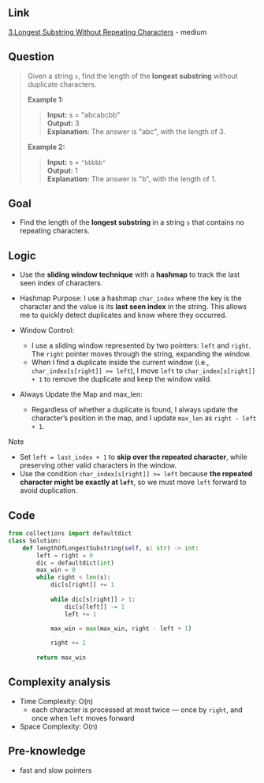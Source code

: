 ## Link
[3.Longest Substring Without Repeating Characters](https://leetcode.com/problems/longest-substring-without-repeating-characters/description/) - medium
## Question
> Given a string `s`, find the length of the **longest** **substring** without duplicate characters.
> 
> **Example 1:**
>> **Input:** s = "abcabcbb" <br>
>> **Output:** 3 <br>
>> **Explanation:** The answer is "abc", with the length of 3. <br>
>
> **Example 2:**
>> **Input:** s = `"bbbbb"` <br>
>> **Output:** 1 <br>
>> **Explanation:** The answer is "b", with the length of 1. <br>
## Goal
- Find the length of the **longest substring** in a string `s` that contains no repeating characters.
## Logic
- Use the **sliding window technique** with a **hashmap** to track the last seen index of characters.
- Hashmap Purpose:
	I use a hashmap `char_index` where the key is the character and the value is its **last seen index** in the string. This allows me to quickly detect duplicates and know where they occurred.
- Window Control:
	- I use a sliding window represented by two pointers: `left` and `right`. The `right` pointer moves through the string, expanding the window.  
	- When I find a duplicate inside the current window (i.e., `char_index[s[right]] >= left`), I move `left` to `char_index[s[right]] + 1` to remove the duplicate and keep the window valid.
    
- Always Update the Map and max_len:
	- Regardless of whether a duplicate is found, I always update the character’s position in the map, and I update `max_len` as `right - left + 1`.
> [!note] 
> - Set `left = last_index + 1` to **skip over the repeated character**, while preserving other valid characters in the window.
> - Use the condition `char_index[s[right]] >= left` because **the repeated character might be exactly at `left`**, so we must move `left` forward to avoid duplication.
## Code
```python
from collections import defaultdict
class Solution:
    def lengthOfLongestSubstring(self, s: str) -> int:
        left = right = 0
        dic = defaultdict(int)
        max_win = 0
        while right < len(s):
            dic[s[right]] += 1
            
            while dic[s[right]] > 1:
                dic[s[left]] -= 1
                left += 1
            
            max_win = max(max_win, right - left + 1)

            right += 1
        
        return max_win
```
## Complexity analysis
- Time Complexity: O(n)
	- each character is processed at most twice — once by `right`, and once when `left` moves forward
- Space Complexity: O(n)
## Pre-knowledge
- fast and slow pointers
